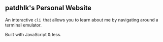 ## patdhlk's Personal Website

An interactive `cli `that allows you to learn about me by navigating around a terminal emulator.

Built with JavaScript & less.